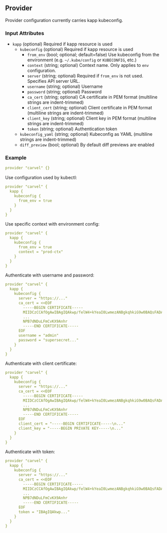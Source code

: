 ## Provider

Provider configuration currently carries kapp kubeconfig.

### Input Attributes

- `kapp` (optional) Required if kapp resource is used
  - `kubeconfig` (optional) Required if kapp resource is used
    - `from_env` (bool; optional; default=false) Use kubeconfig from the environment (e.g. `~/.kube/config` or `KUBECONFIG`, etc.)
    - `context` (string; optional) Context name. Only applies to `env` configuration.
    - `server` (string; optional) Required if `from_env` is not used. Specifies API server URL.
    - `username` (string; optional) Username
    - `password` (string; optional) Password
    - `ca_cert` (string; optional) CA certificate in PEM format (multiline strings are indent-trimmed)
    - `client_cert` (string; optional) Client certificate in PEM format (multiline strings are indent-trimmed)
    - `client_key` (string; optional) Client key in PEM format (multiline strings are indent-trimmed)
    - `token` (string; optional) Authentication token
  - `kubeconfig_yaml` (string; optional) Kubeconfig as YAML (multiline strings are indent-trimmed)
  - `diff_preview` (bool; optional) By default diff previews are enabled

### Example

```yaml
provider "carvel" {}
```

Use configuration used by kubectl:

```yaml
provider "carvel" {
  kapp {
    kubeconfig {
      from_env = true
    }
  }
}
```

Use specific context with environment config:

```yaml
provider "carvel" {
  kapp {
    kubeconfig {
      from_env = true
      context = "prod-ctx"
    }
  }
}
```

Authenticate with username and password:

```yaml
provider "carvel" {
  kapp {
    kubeconfig {
      server = "https://..."
      ca_cert = <<EOF
        -----BEGIN CERTIFICATE-----
        MIIDCzCCAfOgAwIBAgIQAkwp/felW4+kYeaI0LwmezANBgkqhkiG9w0BAQsFADAv
        ...
        NPB7dNDuLFmCvKX9Anhr
        -----END CERTIFICATE-----
      EOF
      username = "admin"
      password = "supersecret..."
    }
  }
}
```

Authenticate with client certificate:

```yaml
provider "carvel" {
  kapp {
    kubeconfig {
      server = "https://..."
      ca_cert = <<EOF
        -----BEGIN CERTIFICATE-----
        MIIDCzCCAfOgAwIBAgIQAkwp/felW4+kYeaI0LwmezANBgkqhkiG9w0BAQsFADAv
        ...
        NPB7dNDuLFmCvKX9Anhr
        -----END CERTIFICATE-----
      EOF
      client_cert = "-----BEGIN CERTIFICATE-----\n..."
      client_key = "-----BEGIN PRIVATE KEY-----\n..."
    }
  }
}
```

Authenticate with token:

```yaml
provider "carvel" {
  kapp {
    kubeconfig {
      server = "https://..."
      ca_cert = <<EOF
        -----BEGIN CERTIFICATE-----
        MIIDCzCCAfOgAwIBAgIQAkwp/felW4+kYeaI0LwmezANBgkqhkiG9w0BAQsFADAv
        ...
        NPB7dNDuLFmCvKX9Anhr
        -----END CERTIFICATE-----
      EOF
      token = "IBAgIQAkwp..."
    }
  }
}
```

